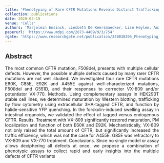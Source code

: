 ```yaml
---
title: 'Phenotyping of Rare CFTR Mutations Reveals Distinct Trafficking and Functional Defects'
collection: publications
date: 2020-03-19
venue: 'Cells'
authors: 'Marjolein Ensinck, Liesbeth De Keersmaecker, Lise Heylen, Anabela S. Ramalho, Rik Gijsbers, Ricard Farré, Kris De Boeck, Frauke Christ, Zeger Debyser, Marianne S. Carlon'
paperurl: 'https://www.mdpi.com/2073-4409/9/3/754'
rgate: 'https://www.researchgate.net/publication/340038396_Phenotyping_of_Rare_CFTR_Mutations_Reveals_Distinct_Trafficking_and_Functional_Defects'
---
```


<h2> Abstract </h2>
<p align= "justify">
The most common CFTR mutation, F508del, presents with multiple cellular defects. However, the possible multiple defects caused by many rarer CFTR mutations are not well studied. We investigated four rare CFTR mutations E60K, G85E, E92K and A455E against well-characterized mutations, F508del and G551D, and their responses to corrector VX-809 and/or potentiator VX-770. Methods. Using complementary assays in HEK293T stable cell lines, we determined maturation by Western blotting, trafficking by flow cytometry using extracellular 3HA-tagged CFTR, and function by halide-sensitive YFP quenching. In the forskolin-induced swelling assay in intestinal organoids, we validated the effect of tagged versus endogenous CFTR. Results. Treatment with VX-809 significantly restored maturation, PM localization and function of both E60K and E92K. Mechanistically, VX-809 not only raised the total amount of CFTR, but significantly increased the traffic efficiency, which was not the case for A455E. G85E was refractory to VX-809 and VX-770 treatment. Conclusions. Since no single model or assay allows deciphering all defects at once, we propose a combination of phenotypic assays to collect rapid and early insights into the multiple defects of CFTR variants
